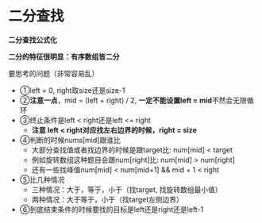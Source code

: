 # 二分查找

**二分查找公式化**

**二分的特征很明显：有序数组皆二分**

要思考的问题（非常容易乱）

* ①left = 0, right取size还是size-1
* ②**注意一点**，mid = \(left + right\) / 2, **一定不能设置left = mid**不然会无限循环
* ③终止条件是left &lt; right还是left &lt;= right
  * **注意 left &lt; right对应找左右边界的时候，right = size**
* ④判断的时候nums\[mid\]跟谁比
  * 大部分查找值或者找边界的时候是跟target比: num\[mid\] &lt; target
  * 例如旋转数组这种题目会跟num\[right\]比: num\[mid\] &gt; num\[right\]
  * 还有一些找峰值num\[mid\] &lt; num\[mid+1\] && mid + 1 &lt; right
* ⑤比几种情况
  * 三种情况：大于，等于，小于（找target, 找旋转数组最小值）
  * 两种情况：大于等于，小于（找target左侧边界）
* ⑥到底结束条件的时候要找的目标是left还是right还是left-1



